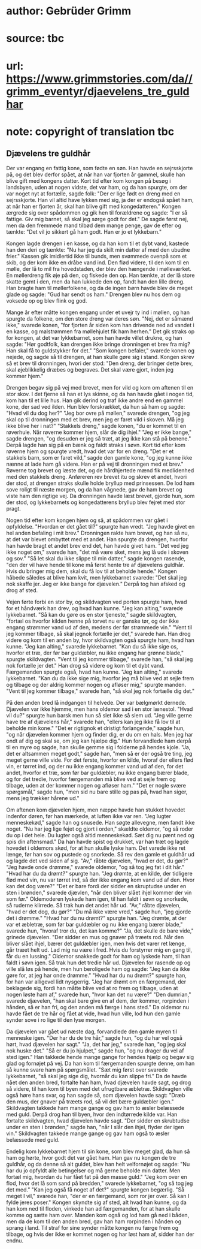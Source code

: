 # author: Gebrüder Grimm
# source: tbc
# url: https://www.grimmstories.com/da//grimm_eventyr/djaevelens_tre_guldhar
# note: copyright of translation tbc

## Djævelens tre guldhår 

Der var engang en fattig kone, som fødte en søn. Han havde en
sejrsskjorte på, og det blev derfor spået, at når han var fjorten år
gammel, skulle han blive gift med kongens datter. Kort tid efter kom
kongen på besøg i landsbyen, uden at nogen vidste, det var ham, og da
han spurgte, om der var noget nyt at fortælle, sagde folk: "Der er lige
født en dreng med en sejrsskjorte. Han vil altid have lykken med sig, ja
der er endogså spået ham, at når han er fjorten år, skal han blive gift
med kongedatteren." Kongen ærgrede sig over spådommen og gik hen til
forældrene og sagde: "I er så fattige. Giv mig barnet, så skal jeg
sørge godt for det." De sagde først nej, men da den fremmede mand
tilbød dem mange penge, gav de efter og tænkte: "Det vil jo sikkert gå
ham godt. Han er jo et lykkebarn."

Kongen lagde drengen i en kasse, og da han kom til et dybt vand, kastede
han den deri og tænkte: "Nu har jeg da skilt min datter af med den
ubudne frier." Kassen gik imidlertid ikke til bunds, men svømmede
ovenpå som et skib, og der kom ikke en dråbe vand ind. Den flød videre,
til den kom til en mølle, der lå to mil fra hovedstaden, der blev den
hængende i mølleværket. En møllerdreng fik øje på den, og fiskede den
op. Han tænkte, at der lå store skatte gemt i den, men da han lukkede
den op, fandt han den lille dreng. Han bragte ham til møllerfolkene, og
da de ingen børn havde blev de meget glade og sagde: "Gud har sendt os
ham." Drengen blev nu hos dem og voksede op og blev flink og god.

Mange år efter måtte kongen engang under et uvejr ty ind i møllen, og
han spurgte da folkene, om den store dreng var deres søn. "Nej, det er
såmænd ikke," svarede konen, "for fjorten år siden kom han drivende
ned ad vandet i en kasse, og malstrømmen fra møllehjulet fik ham
herhen." Det gik straks op for kongen, at det var lykkebarnet, som han
havde villet drukne, og han sagde: "Hør godtfolk, kan drengen ikke
bringe dronningen et brev fra mig? Han skal få to guldstykker for det."
"Som kongen befaler," svarede konen og nejede, og sagde så til
drengen, at han skulle gøre sig i stand. Kongen skrev så et brev til
dronningen, hvori der stod: "Den dreng, der bringer dette brev, skal
øjeblikkelig dræbes og begraves. Det skal være gjort, inden jeg kommer
hjem."

Drengen begav sig på vej med brevet, men for vild og kom om aftenen til
en stor skov. I det fjerne så han et lys skinne, og da han havde gået i
nogen tid, kom han til et lille hus. Han gik derind og traf ikke andre
end en gammel kone, der sad ved ilden. Hun blev forskrækket, da hun så
ham og sagde: "Hvad vil du dog her?" "Jeg bor ovre på møllen,"
svarede drengen, "og jeg skal op til dronningen med et brev, men jeg er
faret vild i skoven. Må jeg ikke blive her i nat?" "Stakkels dreng,"
sagde konen, "du er kommet til en røverhule. Når røverne kommer hjem,
slår de dig ihjel." "Jeg er ikke bange," sagde drengen, "og desuden
er jeg så træt, at jeg ikke kan stå på benene." Derpå lagde han sig på
en bænk og faldt straks i søvn. Kort tid efter kom røverne hjem og
spurgte vredt, hvad det var for en dreng. "Det er et stakkels barn, som
er faret vild," sagde den gamle kone, "og jeg kunne ikke nænne at lade
ham gå videre. Han er på vej til dronningen med et brev." Røverne tog
brevet og læste det, og de hårdhjertede mænd fik medlidenhed med den
stakkels dreng. Anføreren rev brevet itu og skrev et andet, hvori der
stod, at drengen straks skulle holde bryllup med prinsessen. De lod ham
sove roligt til næste morgen, og da han vågnede, gav de ham brevet og
viste ham den rigtige vej. Da dronningen havde læst brevet, gjorde hun,
som der stod, og lykkebarnets og kongedatterens bryllup blev fejret med
stor pragt.

Nogen tid efter kom kongen hjem og så, at spådommen var gået i
opfyldelse. "Hvordan er det gået til?" spurgte han vredt. "Jeg havde
givet en hel anden befaling i mit brev." Dronningen rakte ham brevet,
og han så nu, at det var blevet ombyttet med et andet. Han spurgte da
drengen, hvorfor han havde bragt et andet brev end det, han havde givet
ham. "Det ved jeg ikke noget om," svarede han, "det må være sket,
mens jeg lå ude i skoven og sov." "Så let skal du ikke slippe til min
datter," sagde kongen rasende, "den der vil have hende til kone må
først hente tre af djævelens guldhår. Hvis du bringer mig dem, skal du
få lov til at beholde hende." Kongen håbede således at blive ham kvit,
men lykkebarnet svarede: "Det skal jeg nok skaffe jer. Jeg er ikke
bange for djævelen." Derpå tog han afsked og drog af sted.

Vejen førte forbi en stor by, og skildvagten ved porten spurgte ham,
hvad for et håndværk han drev, og hvad han kunne. "Jeg kan alting,"
svarede lykkebarnet. "Så kan du gøre os en stor tjeneste," sagde
skildvagten, "fortæl os hvorfor kilden henne på torvet nu er ganske
tør, og der ikke engang strømmer vand ud af den, medens der før
strømmede vin." "Vent til jeg kommer tilbage, så skal jegnok fortælle
jer det," svarede han. Han drog videre og kom til en anden by, hvor
skildvagten også spurgte ham, hvad han kunne. "Jeg kan alting,"
svarede lykkebarnet. "Kan du så ikke sige os, hvorfor et træ, der før
bar guldæbler, nu ikke engang har grønne blade," spurgte skildvagten.
"Vent til jeg kommer tilbage," svarede han, "så skal jeg nok fortælle
jer det." Han drog så videre og kom til et dybt vand. Færgemanden
spurgte også, hvad han kunne. "Jeg kan alting," svarede lykkebarnet.
"Kan du da ikke sige mig, hvorfor jeg må blive ved at sejle frem og
tilbage og der aldrig kommer nogen og afløser mig," spurgte manden.
"Vent til jeg kommer tilbage," svarede han, "så skal jeg nok fortælle
dig det."

På den anden bred lå indgangen til helvede. Der var bælgmørkt dernede.
Djævelen var ikke hjemme, men hans oldemor sad i en stor lænestol.
"Hvad vil du?" spurgte hun barsk men hun så slet ikke så slem ud.
"Jeg ville gerne have tre af djævelens hår," svarede han, "ellers kan
jeg ikke få lov til at beholde min kone." "Det er rigtignok et
dristigt forlangende," sagde hun, "og når djævelen kommer hjem og
finder dig, er du om en hals. Men jeg har ondt af dig og skal se, om jeg
kan hjælpe dig." Hun forvandlede ham derpå til en myre og sagde, han
skulle gemme sig i folderne på hendes kjole. "Ja, det er altsammen
meget godt," sagde han, "men så er der også tre ting, jeg meget gerne
ville vide. For det første, hvorfor en kilde, hvoraf der ellers flød
vin, er tørret ind, og der nu ikke engang kommer vand ud af den, for det
andet, hvorfor et træ, som før bar guldæbler, nu ikke engang bærer
blade, og for det tredie, hvorfor færgemanden må blive ved at sejle frem
og tilbage, uden at der kommer nogen og afløser ham." "Det er nogle
svære spørgsmål," sagde hun, "men sid nu bare stille og pas på, hvad
han siger, mens jeg trækker hårene ud."

Om aftenen kom djævelen hjem, men næppe havde han stukket hovedet
indenfor døren, før han mærkede, at luften ikke var ren. "Jeg lugter
menneskekød," sagde han og snusede. Han søgte allevegne, men fandt ikke
noget. "Nu har jeg lige fejet og gjort i orden," skældte oldemor, "og
så roder du op i det hele. Du lugter også altid menneskekød. Sæt dig nu
pænt ned og spis din aftensmad." Da han havde spist og drukket, var han
træt og lagde hovedet i oldemors skød, for at hun skulle lyske ham. Det
varede ikke ret længe, før han sov og pustede og snorkede. Så rev den
gamle et guldhår ud og lagde det ved siden af sig. "Av," råbte
djævelen, "hvad er det, du gør?" "Jeg havde onde drømme," svarede
oldemor, "og så tog jeg fat i dit hår." "Hvad har du da drømt?"
spurgte han. "Jeg drømte, at en kilde, der tidligere flød med vin, nu
var tørret ind, så der ikke engang kom vand ud af den. Hvor kan det dog
være?" "Det er bare fordi der sidder en skruptudse under en sten i
brønden," svarede djævlen, "når den bliver slået ihjel kommer der vin
som før." Oldemoderen lyskede ham igen, til han faldt i søvn og
snorkede, så ruderne klirrede. Så trak hun det andet hår ud. "Av,"
råbte djævelen, "hvad er det dog, du gør?" "Du må ikke være vred,"
sagde hun, "jeg gjorde det i drømme." "Hvad har du nu drømt?"
spurgte han. "Jeg drømte, at der var et æbletræ, som før bar guldæbler
og nu ikke engang bærer blade," svarede hun, "hvoraf tror du, det kan
komme?" "Ja, det skulle de bare vide," grinede djævelen. "Der sidder
en mus og gnaver på træets rod. Når den bliver slået ihjel, bærer det
guldæbler igen, men hvis det varer ret længe, går træet helt ud. Lad mig
nu være i fred. Hvis du forstyrrer mig en gang til, får du en lussing."
Oldemor snakkede godt for ham og lyskede ham, til han faldt i søvn igen.
Så trak hun det tredie hår ud. Djævelen for rasende op og ville slå løs
på hende, men hun beroligede ham og sagde: "Jeg kan da ikke gøre for,
at jeg har onde drømme." "Hvad har du nu drømt?" spurgte han, for han
var alligevel lidt nysgerrig. "Jeg har drømt om en færgemand, der
beklagede sig, fordi han måtte blive ved at ro frem og tilbage, uden at
nogen løste ham af," svarede hun, "hvor kan det nu være?" "Den
dumrian," svarede djævelen, "han skal bare give en af dem, der kommer,
rorpinden i hånden, så er han fri, og den anden må færge i hans sted."
Da oldemor nu havde fået de tre hår og fået at vide, hvad hun ville, lod
hun den gamle synder sove i ro lige til den lyse morgen.

Da djævelen var gået ud næste dag, forvandlede den gamle myren til
menneske igen. "Der har du de tre hår," sagde hun, "og du har vel
også hørt, hvad djævelen har sagt." "Ja, det har jeg," svarede han,
"og jeg skal nok huske det." "Så er du jo hjulpet," sagde hun, "og
nu drager du vel af sted igen." Han takkede hende mange gange for
hendes hjælp og begav sig glad og fornøjet på vej. Da han kom til
færgemanden spurgte denne, om han så kunne svare ham på spørgsmålet.
"Sæt mig først over svarede lykkebarnet, "så skal jeg sige dig,
hvornår du kan slippe fri." Da de havde nået den anden bred, fortalte
han ham, hvad djævelen havde sagt, og drog så videre, til han kom til
byen med det ufrugtbare æbletræ. Skildvagten ville også høre hans svar,
og han sagde så, som djævelen havde sagt: "Dræb den mus, der gnaver på
træets rod, så vil det bære guldæbler igen." Skildvagten takkede ham
mange gange og gav ham to æsler belæssede med guld. Derpå drog han til
byen, hvor den indtørrede kilde var. Han fortalte skildvagten, hvad
djævelen havde sagt. "Der sidder en skrubtudse under en sten i
brønden," sagde han, "når I slår den ihjel, flyder der igen vin."
Skildvagten takkede mange gange og gav ham også to æsler belæssede med
guld.

Endelig kom lykkebarnet hjem til sin kone, som blev meget glad, da hun
så ham og hørte, hvor godt det var gået ham. Han gav nu kongen de tre
guldhår, og da denne så alt guldet, blev han helt velfornøjet og sagde:
"Nu har du jo opfyldt alle betingelser og må gerne beholde min datter.
Men fortæl mig, hvordan du har fået fat på den masse guld." "Jeg kom
over en flod, hvor det lå som sand på bredden," svarede lykkebarnet,
"og så tog jeg det med." "Kan jeg også få noget af det?" spurgte
kongen begærlig. "Så meget I vil," svarede han, "der er en færgemand,
som ror jer over. Så kan I fylde jeres poser." Kongen skyndte sig af
sted, alt hvad han kunne, og da han kom ned til floden, vinkede han ad
færgemanden, for at han skulle komme og sætte ham over. Manden kom også
og lod ham gå ned i båden, men da de kom til den anden bred, gav han ham
rorpinden i hånden og sprang i land. Til straf for sine synder måtte
kongen nu færge frem og tilbage, og hvis der ikke er kommet nogen og har
løst ham af, sidder han der endnu.

